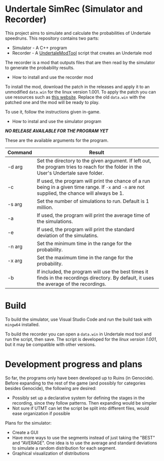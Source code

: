 # Undertale SimRec (Simulator and Recorder)

This project aims to simulate and calculate the probabilities of Undertale speedruns. This repository contains two parts:

* Simulator - A C++ program
* Recorder - A [UndertaleModTool](https://github.com/krzys-h/UndertaleModTool) script that creates an Undertale mod

The recorder is a mod that outputs files that are then read by the simulator to generate the probability results.

* How to install and use the recorder mod

To install the mod, download the patch in the releases and apply it to an unmodified `data.win` for the linux version 1.001.
To apply the patch you can use resources such as [this website](https://www.marcrobledo.com/RomPatcher.js/). Replace the
old `data.win` with the patched one and the mod will be ready to play.

To use it, follow the instructions given in-game.

* How to instal and use the simulator program

***NO RELEASE AVAILABLE FOR THE PROGRAM YET***

These are the available arguments for the program.

| Command | Result                                                                                                                                           |
|---------|--------------------------------------------------------------------------------------------------------------------------------------------------|
| -d arg  | Set the directory to the given argument. If left out, the program tries to reach for the folder in the User's Undertale save folder.             |
| -c      | If used, the program will print the chance of a run being in a given time range. If `-x` and `-n` are not supplied, the chance will always be 1. |
| -s arg  | Set the number of simulations to run. Default is 1 million.                                                                                      |
| -a      | If used, the program will print the average time of the simulations.                                                                             |
| -e      | If used, the program will print the standard deviation of the simulatins.                                                                        |
| -n arg  | Set the minimum time in the range for the probability.                                                                                           |
| -x arg  | Set the maximum time in the range for the probability.                                                                                           |
| -b      | If included, the program will use the best times it finds in the recordings directory. By default, it uses the average of the recordings.        |

# Build

To build the simulator, use Visual Studio Code and run the build task with `mingw64` installed.

To build the recorder you can open a `data.win` in Undertale mod tool and run the script, then save.
The script is developed for the *linux version 1.001*, but it may be compatible with other versions.

# Development progress and plans

So far, the programs only have been developed up to Ruins (in Genocide). Before expanding to the rest of the game
(and possibly for categories besides Genocide), the following are desired:

* Possibly set up a declarative system for defining the stages in the recording, since they follow patterns. Then
expanding would be simpler
* Not sure if UTMT can let the script be split into different files, would ease organization if possible

Plans for the simulator:

* Create a GUI
* Have more ways to use the segments instead of just taking the "BEST" and "AVERAGE". One idea is to use the average and
standard deviations to simulate a random distribution for each segment.
* Graphical visualization of distributions